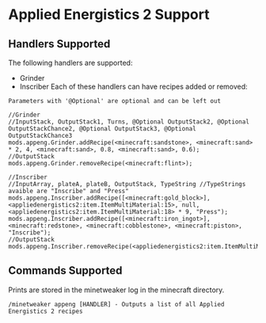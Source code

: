 # Applied Energistics 2 Support
## Handlers Supported
The following handlers are supported:

* Grinder
* Inscriber
Each of these handlers can have recipes added or removed:

```zenscript
Parameters with '@Optional' are optional and can be left out

//Grinder
//InputStack, OutputStack1, Turns, @Optional OutputStack2, @Optional OutputStackChance2, @Optional OutputStack3, @Optional OutputStackChance3
mods.appeng.Grinder.addRecipe(<minecraft:sandstone>, <minecraft:sand> * 2, 4, <minecraft:sand>, 0.8, <minecraft:sand>, 0.6);
//OutputStack
mods.appeng.Grinder.removeRecipe(<minecraft:flint>);

//Inscriber
//InputArray, plateA, plateB, OutputStack, TypeString //TypeStrings avaible are "Inscribe" and "Press"
mods.appeng.Inscriber.addRecipe([<minecraft:gold_block>], <appliedenergistics2:item.ItemMultiMaterial:15>, null, <appliedenergistics2:item.ItemMultiMaterial:18> * 9, "Press");
mods.appeng.Inscriber.addRecipe([<minecraft:iron_ingot>], <minecraft:redstone>, <minecraft:cobblestone>, <minecraft:piston>, "Inscribe");
//OutputStack
mods.appeng.Inscriber.removeRecipe(<appliedenergistics2:item.ItemMultiMaterial:15>);
```

## Commands Supported
Prints are stored in the minetweaker log in the minecraft directory.

```
/minetweaker appeng [HANDLER] - Outputs a list of all Applied Energistics 2 recipes
```
